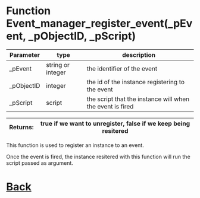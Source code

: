 # Function Event_manager_register_event(_pEvent, _pObjectID, _pScript)

|  Parameter    |  type   |     description        |
|--             |       --|--                      |
|   _pEvent      | string or integer  | the identifier of the event    |
|   _pObjectID      | integer  | the id of the instance registering to the event    |
|   _pScript      | script  | the script that the instance will when the event is fired    |

| Returns:  | true if we want to unregister, false if we keep being resitered |
|--         |                             --|

This function is used to register an instance to an event.

Once the event is fired, the instance resitered with this function will run the script passed as argument.

# [Back](https://github.com/Ced30/GML-GUI-Library-GGL-Documentation/blob/main/API/Event_Manager_Functions.md)

